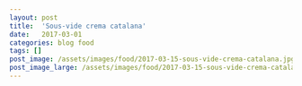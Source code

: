 ```yaml
---
layout: post
title:  'Sous-vide crema catalana'
date:   2017-03-01
categories: blog food
tags: []
post_image: /assets/images/food/2017-03-15-sous-vide-crema-catalana.jpg
post_image_large: /assets/images/food/2017-03-15-sous-vide-crema-catalana_large.jpg
---
```


